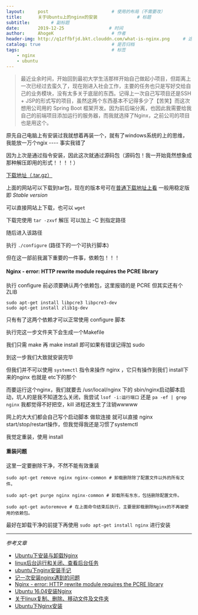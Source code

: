```yaml
---
layout:     post                        # 使用的布局（不需要改）
title:      关于Ubuntu上的nginx的安装               # 标题
subtitle:        # 副标题
date:       2019-12-25                 # 时间
author:     AhogeK                      # 作者
header-img: http://q1zffbfjd.bkt.clouddn.com/what-is-nginx.png     # 这篇文章标题背景图片
catalog: true                           # 是否归档
tags:                                   # 标签
    - nginx
    - ubuntu
---
```

>最近业余时间，开始回到最初大学生活那样开始自己做起小项目，但距离上一次已经过去蛮久了，现在刚进入社会工作，主要的任务也只是写好交给自己的业务模块，没有太多关于底层的东西。记得上一次自己写项目还是SSH + JSP的形式写的项目，虽然这两个东西基本不记得多少了【苦笑】而这次想用公司用的 Spring Boot 框架开发。因为前后端分离，也因此我需要给我自己的前端项目添加运行的服务器，而我就选择了Nginx，之前公司的项目也是用这个。

原先自己电脑上有安装过我就想着再装一个，就有了windows系统的上的思维，我能放一万个ngix ---- 事实我错了

因为上次是通过指令安装，因此这次就通过源码包（源码包！我一开始竟然想象成那种解压即用的形式！！！！）

[下载地址（.tar.gz）](http://nginx.org/download/)

上面的网站可以下载到tar包，现在的版本号可在[普通下载地址上看](http://nginx.org/en/download.html) 一般用稳定版即 *Stable version*

可以直接网站上下载，也可以 `wget`

下载完使用 ``tar -zxvf`` 解压 可以加上 -C 到指定路径

随后进入该路径

执行 ``./configure`` (路径下的一个可执行脚本)

但在这一部前我漏下重要的一件事，依赖包！！！

#### Nginx - error: HTTP rewrite module requires the PCRE library

执行 configure 前必须要确认两个依赖包，这里报错的是 PCRE 但其实还有个 ZLIB

```
sudo apt-get install libpcre3 libpcre3-dev
sudo apt-get install zlib1g-dev
```

只有有了这两个依赖才可以正常使用 configure 脚本

执行完这一步文件夹下会生成一个Makefile

我们只需 make  再  make install 即可如果有错误记得加 sudo

到这一步我们大致就安装完毕

但我们并不可以使用 ``systemctl`` 指令来操作 nginx ，它只有操作到我们 install下来的nginx 也就是 etc下的那个

而要运行这个nginx，我们就要去 /usr/local/nginx 下的 sbin/nginx启动脚本启动，坑人的是我不知道怎么关闭，我尝试 ``lsof -i:运行端口`` 还是 ``pa -ef | grep nginx`` 我都觉得不好把空，kill 进程还发生了注销wwwww

网上的大大们都会自己写个启动脚本 做软连接 就可以直接 nginx start/stop/restart操作，但我觉得我还是习惯了systemctl

我觉定重装，使用 install

#### 重装问题

这里一定要删除干净，不然不能有效重装

```shell
sudo apt-get remove nginx nginx-common # 卸载删除除了配置文件以外的所有文件。
 
sudo apt-get purge nginx nginx-common # 卸载所有东东，包括删除配置文件。
 
sudo apt-get autoremove # 在上面命令结束后执行，主要是卸载删除Nginx的不再被使用的依赖包。
```

最好在卸载干净的前提下再使用 ``sudo apt-get install nginx`` 进行安装

<hr>

*参考文章*

* [Ubuntu下安装与卸载Nginx](https://www.cnblogs.com/iamjqy/p/7443665.html)
* [linux后台运行和关闭、查看后台任务](https://www.cnblogs.com/kaituorensheng/p/3980334.html)
* [ubuntu下nginx安装手记](https://www.iteye.com/blog/staratsky-1758636)
* [记一次安装nginx遇到的问题](https://www.jianshu.com/p/7ce8fa5775cb)
* [Nginx - error: HTTP rewrite module requires the PCRE library](https://www.digizol.com/2017/08/nginx-error-http-rewrite-module.html)
* [Ubuntu 16.04安装Nginx](https://www.cnblogs.com/EasonJim/p/7806879.html)
* [关于linux复制、删除、移动文件及文件夹](https://blog.csdn.net/foreverlikui/article/details/78854075)
* [Ubuntu下Nginx安装](https://www.jianshu.com/p/7cb1a824333e)